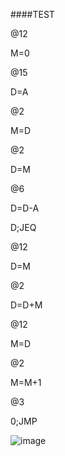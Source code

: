 ####TEST

@12

M=0

@15

D=A

@2

M=D

@2

D=M

@6

D=D-A

D;JEQ

@12

D=M

@2

D=D+M

@12

M=D

@2

M=M+1

@3

0;JMP



![image](https://github.com/user-attachments/assets/4a3fb849-c5e6-4ef2-a7e2-96958c0dc624)
